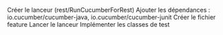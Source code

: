 Créer le lanceur (rest/RunCucumberForRest)
Ajouter les dépendances : io.cucumber/cucumber-java, io.cucumber/cucumber-junit
Créer le fichier feature
Lancer le lanceur
Implémenter les classes de test
